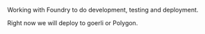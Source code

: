 Working with Foundry to do development, testing and deployment. 


Right now we will deploy to goerli or Polygon. 